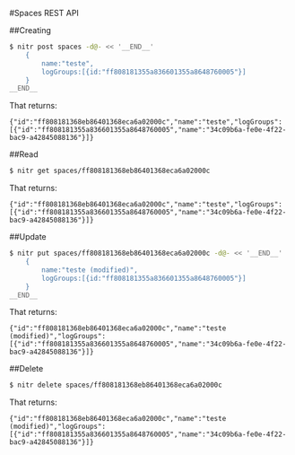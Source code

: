 #Spaces REST API

##Creating

``` bash
$ nitr post spaces -d@- << '__END__' 
    {
        name:"teste",
        logGroups:[{id:"ff808181355a836601355a8648760005"}]
    }
__END__
```

That returns:

```
{"id":"ff808181368eb86401368eca6a02000c","name":"teste","logGroups":[{"id":"ff808181355a836601355a8648760005","name":"34c09b6a-fe0e-4f22-bac9-a42845088136"}]}
```

##Read

``` bash
$ nitr get spaces/ff808181368eb86401368eca6a02000c
```

That returns:

```
{"id":"ff808181368eb86401368eca6a02000c","name":"teste","logGroups":[{"id":"ff808181355a836601355a8648760005","name":"34c09b6a-fe0e-4f22-bac9-a42845088136"}]}
```

##Update

``` bash
$ nitr put spaces/ff808181368eb86401368eca6a02000c -d@- << '__END__' 
    {
        name:"teste (modified)",
        logGroups:[{id:"ff808181355a836601355a8648760005"}]
    }
__END__
```

That returns:

```
{"id":"ff808181368eb86401368eca6a02000c","name":"teste (modified)","logGroups":[{"id":"ff808181355a836601355a8648760005","name":"34c09b6a-fe0e-4f22-bac9-a42845088136"}]}
```

##Delete

``` bash
$ nitr delete spaces/ff808181368eb86401368eca6a02000c
```

That returns:

```
{"id":"ff808181368eb86401368eca6a02000c","name":"teste (modified)","logGroups":[{"id":"ff808181355a836601355a8648760005","name":"34c09b6a-fe0e-4f22-bac9-a42845088136"}]}
```
